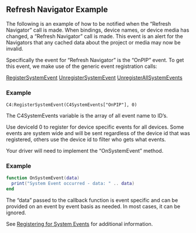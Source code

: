 
## Refresh Navigator Example

The following is an example of how to be notified when the “Refresh Navigator” call is made. When bindings, device names, or device media has changed, a “Refresh Navigator” call is made. This event is an alert for the Navigators that any cached data about the project or media may now be invalid.

Specifically the event for “Refresh Navigator” is the “OnPIP” event.  To get this event,  we make use of the generic event registration calls:

[RegisterSystemEvent][1]
[UnregisterSystemEvent][2]
[UnregisterAllSystemEvents][3]


### Example

`C4:RegisterSystemEvent(C4SystemEvents["OnPIP"], 0)`

The C4SystemEvents variable is the array of all event name to ID’s.

Use deviceId 0 to register for device specific events for all devices.  Some events are system wide and will be sent regardless of the device id that was registered, others use the device id to filter who gets what events.

Your driver will need to implement the “OnSystemEvent” method.


### Example

```lua
function OnSystemEvent(data)
  print("System Event occurred - data: " .. data)
end
```

The “data” passed to the callback function is event specific and can be provided on an event by event basis as needed.  In most cases, it can be ignored.

See [Registering for System Events][4] for additional information.

[1]:	https://snap-one.github.io/docs-driverworks-api/#event-interface-registersystemevent
[2]:	https://snap-one.github.io/docs-driverworks-api/#event-interface-unregistersystemevent
[3]:	https://snap-one.github.io/docs-driverworks-api/#event-interface-unregisterallsystemevents
[4]:	https://snap-one.github.io/docs-driverworks-api/#event-interface-registering-for-system-events